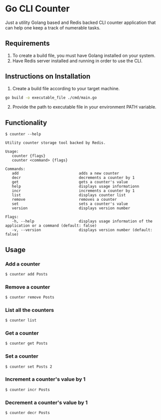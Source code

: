 # Go CLI Counter

Just a utility Golang based and Redis backed CLI counter application that can help one keep a track of numerable tasks.

## Requirements

1. To create a build file, you must have Golang installed on your system.
2. Have Redis server installed and running in order to use the CLI.
   
## Instructions on Installation

1. Create a build file according to your target machine.
```sh
go build -o executable_file ./cmd/main.go
```
2. Provide the path to executable file in your environment PATH variable.


## Functionality
```
$ counter --help

Utility counter storage tool backed by Redis.

Usage:
   counter {flags}
   counter <command> {flags}

Commands:
   add                           adds a new counter
   decr                          decrements a counter by 1
   get                           gets a counter's value
   help                          displays usage informationn
   incr                          increments a counter by 1
   list                          displays counter list
   remove                        removes a counter
   set                           sets a counter's value
   version                       displays version number

Flags:
   -h, --help                    displays usage information of the application or a command (default: false)
   -v, --version                 displays version number (default: false)
```

## Usage

### Add a counter

```sh
$ counter add Posts 
```

### Remove a counter

```sh
$ counter remove Posts
```

### List all the counters

```sh
$ counter list
```

### Get a counter

```sh
$ counter get Posts
```

### Set a counter

```sh
$ counter set Posts 2
```

### Increment a counter's value by 1

```sh
$ counter incr Posts
```

### Decrement a counter's value by 1

```sh
$ counter decr Posts
```